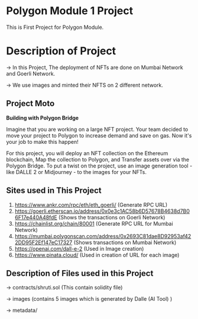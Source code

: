 # Polygon Module 1 Project
This is First Project for Polygon Module.

# Description of Project
-> In this Project, The deployment of NFTs are done on Mumbai Network and Goerli Network. 

-> We use images and minted their NFTS on 2 different network.

## Project Moto
**Building with Polygon Bridge**


Imagine that you are working on a large NFT project. Your team decided to move your project to Polygon to increase demand and save on gas. Now it's your job to make this happen!


For this project, you will deploy an NFT collection on the Ethereum blockchain, Map the collection to Polygon, and Transfer assets over via the Polygon Bridge. To put a twist on the project, use an image generation tool - like DALLE 2 or Midjourney - to the images for your NFTs.

## Sites used in This Project
1) https://www.ankr.com/rpc/eth/eth_goerli/ (Generate RPC URL)
2) https://goerli.etherscan.io/address/0x0e3c1AC58b6D57678B4638d7B06F17e440A48fdE (Shows the transactions on Goerli Network)
3) https://chainlist.org/chain/80001 (Generate RPC URL for Mumbai Network)
4) https://mumbai.polygonscan.com/address/0x2693C81dae8D92953af422DD95F2Ef147eC17327 (Shows transactions on Mumbai Network)
5) https://openai.com/dall-e-2 (Used in Image creation)
6) https://www.pinata.cloud/ (Used in creation of URL for each image)

## Description of Files used in this Project
-> contracts/shruti.sol     (This contain solidity file)

-> images  (contains 5 images which is generated by Dalle (AI Tool) )

-> metadata/



